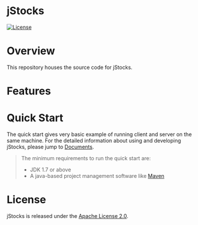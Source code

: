 # jStocks
[![License](https://img.shields.io/badge/License-Apache%202.0-blue.svg)](https://github.com/kediumm/jstocks/LICENSE)

# Overview
This repository houses the source code for jStocks.

# Features

# Quick Start
The quick start gives very basic example of running client and server on the same machine. For the detailed information about using and developing jStocks, please jump to [Documents](#documents).

> The minimum requirements to run the quick start are: 
>  * JDK 1.7 or above
>  * A java-based project management software like [Maven][maven]

# License

jStocks is released under the [Apache License 2.0](http://www.apache.org/licenses/LICENSE-2.0).

[maven]:https://maven.apache.org